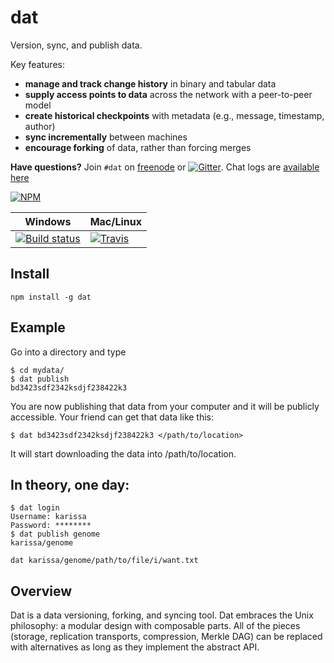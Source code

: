 # dat

Version, sync, and publish data.

Key features:

  * **manage and track change history** in binary and tabular data
  * **supply access points to data** across the network with a peer-to-peer model
  * **create historical checkpoints** with metadata (e.g., message, timestamp, author)
  * **sync incrementally** between machines
  * **encourage forking** of data, rather than forcing merges

**Have questions?** Join `#dat` on [freenode](https://webchat.freenode.net) or [![Gitter](https://badges.gitter.im/Join%20Chat.svg)](https://gitter.im/datproject/discussions?utm_source=badge&utm_medium=badge&utm_campaign=pr-badge&utm_content=badge). Chat logs are [available here](https://botbot.me/freenode/dat/)

[![NPM](https://nodei.co/npm/dat.png?global=true)](https://nodei.co/npm/dat/)

Windows        | Mac/Linux
-------------- | ------------
[![Build status](https://ci.appveyor.com/api/projects/status/s236036xnglo4v5l)](https://ci.appveyor.com/project/maxogden/dat) | [![Travis](http://img.shields.io/travis/maxogden/dat.svg?style=flat)](https://travis-ci.org/maxogden/dat)


## Install

```npm install -g dat```


## Example

Go into a directory and type

```
$ cd mydata/
$ dat publish
bd3423sdf2342ksdjf238422k3
```

You are now publishing that data from your computer and it will be publicly accessible. Your friend can get that data like this:

```
$ dat bd3423sdf2342ksdjf238422k3 </path/to/location>
```

It will start downloading the data into /path/to/location.

## In theory, one day:

```
$ dat login
Username: karissa
Password: ********
$ dat publish genome
karissa/genome
```

```
dat karissa/genome/path/to/file/i/want.txt
```

## Overview

Dat is a data versioning, forking, and syncing tool.  Dat embraces the Unix philosophy: a modular design with composable parts. All of the pieces (storage, replication transports, compression, Merkle DAG) can be replaced with alternatives as long as they implement the abstract API.
